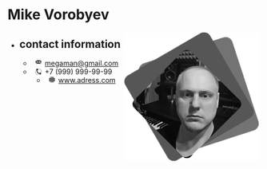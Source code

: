 # Mike Vorobyev

<img style="float: right;" src="https://github.com/MikeVorobyev/rsschool-cv/blob/gh-pages/assets/avatar.png">

- ## contact information
  - <img style="float: left;" src="https://github.com/MikeVorobyev/rsschool-cv/blob/gh-pages/assets/Mail.png"> megaman@gmail.com
  - <img style="float: left;" src="https://github.com/MikeVorobyev/rsschool-cv/blob/gh-pages/assets/Tel.png"> +7 (999) 999-99-99
  - <img style="float: left;" src="https://github.com/MikeVorobyev/rsschool-cv/blob/gh-pages/assets/www.png"> www.adress.com
